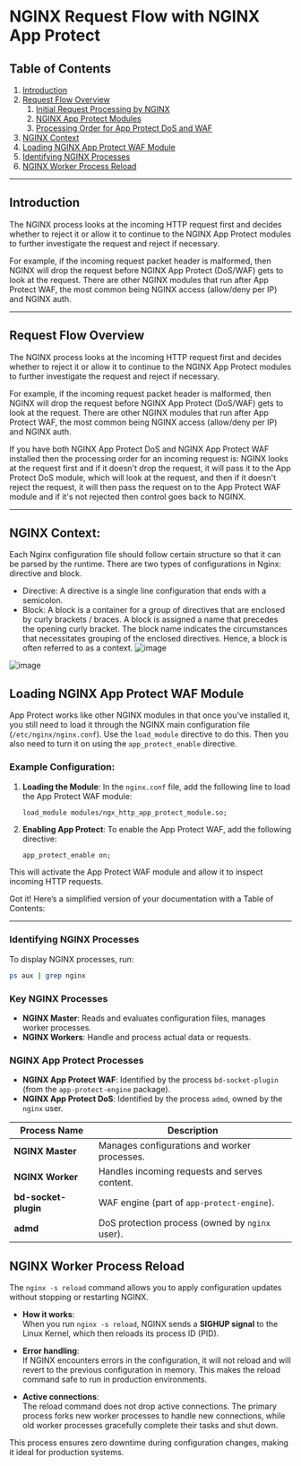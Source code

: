 # NGINX Request Flow with NGINX App Protect

## Table of Contents

1. [Introduction](#introduction)
2. [Request Flow Overview](#request-flow-overview)
   1. [Initial Request Processing by NGINX](#initial-request-processing-by-nginx)
   2. [NGINX App Protect Modules](#nginx-app-protect-modules)
   3. [Processing Order for App Protect DoS and WAF](#processing-order-for-app-protect-dos-and-waf)
3. [NGINX Context](#NGINX-Context)
4. [Loading NGINX App Protect WAF Module](#loading-nginx-app-protect-waf-module)
5. [Identifying NGINX Processes](#Identifying-nginx-processes)
6. [NGINX Worker Process Reload](NGINX-Worker-Process-Reload)

---

## Introduction

The NGINX process looks at the incoming HTTP request first and decides whether to reject it or allow it to continue to the NGINX App Protect modules to further investigate the request and reject if necessary.

For example, if the incoming request packet header is malformed, then NGINX will drop the request before NGINX App Protect (DoS/WAF) gets to look at the request. There are other NGINX modules that run after App Protect WAF, the most common being NGINX access (allow/deny per IP) and NGINX auth.

---

## Request Flow Overview

The NGINX process looks at the incoming HTTP request first and decides whether to reject it or allow it to continue to the NGINX App Protect modules to further investigate the request and reject if necessary.

For example, if the incoming request packet header is malformed, then NGINX will drop the request before NGINX App Protect (DoS/WAF) gets to look at the request. There are other NGINX modules that run after App Protect WAF, the most common being NGINX access (allow/deny per IP) and NGINX auth.

If you have both NGINX App Protect DoS and NGINX App Protect WAF installed then the processing order for an incoming request is: NGINX looks at the request first and if it doesn't drop the request, it will pass it to the App Protect DoS module, which will look at the request, and then if it doesn't reject the request, it will then pass the request on to the App Protect WAF module and if it's not rejected then control goes back to NGINX.

---

## NGINX Context: 

Each Nginx configuration file should follow certain structure so that it can be parsed by the runtime. There are two types of configurations in Nginx: directive and block. 

- Directive: A directive is a single line configuration that ends with a semicolon.
- Block: A block is a container for a group of directives that are enclosed by curly brackets / braces. A block is assigned a name that precedes the opening curly bracket. The block name indicates the circumstances that necessitates grouping of the enclosed directives. Hence, a block is often referred to as a context.
![image](https://github.com/user-attachments/assets/eb2898dd-a271-4936-96f0-5b0440bfa99c)

![image](https://github.com/user-attachments/assets/648c7064-4d07-4fbf-a251-6e36bec329ac)


## Loading NGINX App Protect WAF Module

App Protect works like other NGINX modules in that once you’ve installed it, you still need to load it through the NGINX main configuration file (`/etc/nginx/nginx.conf`). Use the `load_module` directive to do this. Then you also need to turn it on using the `app_protect_enable` directive.

### Example Configuration:

1. **Loading the Module**: In the `nginx.conf` file, add the following line to load the App Protect WAF module:

   ```nginx
   load_module modules/ngx_http_app_protect_module.so;
   ```

2. **Enabling App Protect**: To enable the App Protect WAF, add the following directive:

   ```nginx
   app_protect_enable on;
   ```

This will activate the App Protect WAF module and allow it to inspect incoming HTTP requests.

Got it! Here’s a simplified version of your documentation with a Table of Contents:

---

### Identifying NGINX Processes

To display NGINX processes, run:

```bash
ps aux | grep nginx
```

### Key NGINX Processes

- **NGINX Master**: Reads and evaluates configuration files, manages worker processes.
- **NGINX Workers**: Handle and process actual data or requests.

### NGINX App Protect Processes

- **NGINX App Protect WAF**: Identified by the process `bd-socket-plugin` (from the `app-protect-engine` package).
- **NGINX App Protect DoS**: Identified by the process `admd`, owned by the `nginx` user.

| Process Name           | Description                                               |
|------------------------|-----------------------------------------------------------|
| **NGINX Master**        | Manages configurations and worker processes.              |
| **NGINX Worker**        | Handles incoming requests and serves content.             |
| **bd-socket-plugin**    | WAF engine (part of `app-protect-engine`).                |
| **admd**                | DoS protection process (owned by `nginx` user).           |

## NGINX Worker Process Reload

The `nginx -s reload` command allows you to apply configuration updates without stopping or restarting NGINX. 

- **How it works**:  
  When you run `nginx -s reload`, NGINX sends a **SIGHUP signal** to the Linux Kernel, which then reloads its process ID (PID).
  
- **Error handling**:  
  If NGINX encounters errors in the configuration, it will not reload and will revert to the previous configuration in memory. This makes the reload command safe to run in production environments.

- **Active connections**:  
  The reload command does not drop active connections. The primary process forks new worker processes to handle new connections, while old worker processes gracefully complete their tasks and shut down.

This process ensures zero downtime during configuration changes, making it ideal for production systems.
